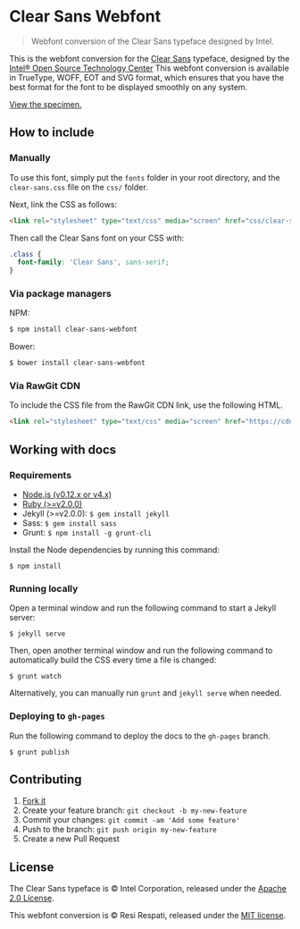 # Clear Sans Webfont

> Webfont conversion of the Clear Sans typeface designed by Intel.

This is the webfont conversion for the [Clear Sans](https://01.org/clear-sans) typeface, designed by the [Intel® Open Source Technology Center](https://01.org/) This webfont conversion is available in TrueType, WOFF, EOT and SVG format, which ensures that you have the best format for the font to be displayed smoothly on any system.

[View the specimen.](http://resir014.github.io/Clear-Sans-Webfont/)

## How to include

### Manually

To use this font, simply put the `fonts` folder in your root directory, and the `clear-sans.css` file on the `css/` folder.

Next, link the CSS as follows:

```html
<link rel="stylesheet" type="text/css" media="screen" href="css/clear-sans.css">
```

Then call the Clear Sans font on your CSS with:

```css
.class {
  font-family: 'Clear Sans', sans-serif;
}
```

### Via package managers

NPM:

```bash
$ npm install clear-sans-webfont
```

Bower:

```bash
$ bower install clear-sans-webfont
```

### Via RawGit CDN

To include the CSS file from the RawGit CDN link, use the following HTML.

```html
<link rel="stylesheet" type="text/css" media="screen" href="https://cdn.rawgit.com/resir014/Clear-Sans-Webfont/v0.1.0/css/clear-sans.css">
```

## Working with docs

### Requirements

* [Node.js (v0.12.x or v4.x)](http://nodejs.org/download/)
* [Ruby (>=v2.0.0)](https://www.ruby-lang.org/en/)
* Jekyll (>=v2.0.0): `$ gem install jekyll`
* Sass: `$ gem install sass`
* Grunt: `$ npm install -g grunt-cli`

Install the Node dependencies by running this command:

```
$ npm install
```

### Running locally

Open a terminal window and run the following command to start a Jekyll server:

```
$ jekyll serve
```

Then, open another terminal window and run the following command to automatically build the CSS every time a file is changed:

```
$ grunt watch
```

Alternatively, you can manually run `grunt` and `jekyll serve` when needed.

### Deploying to `gh-pages`

Run the following command to deploy the docs to the `gh-pages` branch.

```
$ grunt publish
```

## Contributing

1. [Fork it](https://github.com/resir014/Clear-Sans-Webfont/fork)
2. Create your feature branch: `git checkout -b my-new-feature`
3. Commit your changes: `git commit -am 'Add some feature'`
4. Push to the branch: `git push origin my-new-feature`
5. Create a new Pull Request

## License

The Clear Sans typeface is &copy; Intel Corporation, released under the [Apache 2.0 License](http://www.apache.org/licenses/LICENSE-2.0.html).

This webfont conversion is &copy; Resi Respati, released under the [MIT license](https://github.com/resir014/Clear-Sans-Webfont/blob/master/LICENSE).
